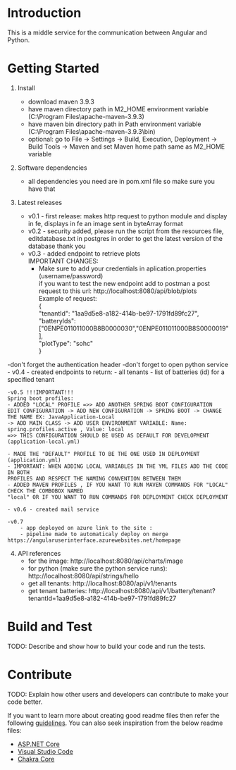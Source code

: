 # Introduction 
This is a middle service for the communication between Angular and Python.

# Getting Started
1. Install
    - download maven 3.9.3
    - have maven directory path in M2_HOME environment variable (C:\Program Files\apache-maven-3.9.3)
    - have maven bin directory path in Path environment variable (C:\Program Files\apache-maven-3.9.3\bin)
    - optional: go to File -> Settings -> Build, Execution, Deployment -> Build Tools -> Maven and set Maven home path same as M2_HOME variable

    
2. Software dependencies
   - all dependencies you need are in pom.xml file so make sure you have that


3. Latest releases
   - v0.1 - first release: makes http request to python module and display in fe, displays in fe an image sent in byteArray format
   - v0.2 - security added, please run the script from the resources file, editdatabase.txt in postgres in order to get the latest version of the database thank you 
   - v0.3 - added endpoint to retrieve plots     
            IMPORTANT CHANGES:    
     - Make sure to add your credentials in aplication.properties (username/password)  
       if you want to test the new endpoint add to postman a post request to this url: http://localhost:8080/api/blob/plots  
       Example of request:  
       {  
       "tenantId": "1aa9d5e8-a182-414b-be97-1791fd89fc27",  
       "batteryIds": ["0ENPE011011000B8B0000030","0ENPE011011000B8S0000019"],  
       "plotType": "sohc"  
       }

-don't forget the authentication header
-don't forget to open python service  
     - v0.4 - created endpoints to return: 
                    -   all tenants
                    -   list of batteries (id) for a specified tenant

    -v0.5 !!!IMPORTANT!!!
    Spring boot profiles:
    - ADDED "LOCAL" PROFILE =>> ADD ANOTHER SPRING BOOT CONFIGURATION
    EDIT CONFIGURATION -> ADD NEW CONFIGURATION -> SPRING BOOT -> CHANGE THE NAME EX: JavaApplication-Local
    -> ADD MAIN CLASS -> ADD USER ENVIRONMENT VARIABLE: Name: spring.profiles.active , Value: local
    =>> THIS CONFIGURATION SHOULD BE USED AS DEFAULT FOR DEVELOPMENT (application-local.yml)
    
    - MADE THE "DEFAULT" PROFILE TO BE THE ONE USED IN DEPLOYMENT (application.yml)
    - IMPORTANT: WHEN ADDING LOCAL VARIABLES IN THE YML FILES ADD THE CODE IN BOTH 
    PROFILES AND RESPECT THE NAMING CONVENTION BETWEEN THEM
    - ADDED MAVEN PROFILES , IF YOU WANT TO RUN MAVEN COMMANDS FOR "LOCAL" CHECK THE COMBOBOX NAMED
    "local" OR IF YOU WANT TO RUN COMMANDS FOR DEPLOYMENT CHECK DEPLOYMENT

    - v0.6 - created mail service 
    
    -v0.7
        - app deployed on azure link to the site :
        - pipeline made to automaticaly deploy on merge https://angularuserinterface.azurewebsites.net/homepage
4. API references
   - for the image: http://localhost:8080/api/charts/image
   - for python (make sure the python service runs): http://localhost:8080/api/strings/hello
   - get all tenants: http://localhost:8080/api/v1/tenants
   - get tenant batteries: http://localhost:8080/api/v1/battery/tenant?tenantId=1aa9d5e8-a182-414b-be97-1791fd89fc27
# Build and Test
TODO: Describe and show how to build your code and run the tests. 

# Contribute
TODO: Explain how other users and developers can contribute to make your code better. 

If you want to learn more about creating good readme files then refer the following [guidelines](https://docs.microsoft.com/en-us/azure/devops/repos/git/create-a-readme?view=azure-devops). You can also seek inspiration from the below readme files:
- [ASP.NET Core](https://github.com/aspnet/Home)
- [Visual Studio Code](https://github.com/Microsoft/vscode)
- [Chakra Core](https://github.com/Microsoft/ChakraCore)